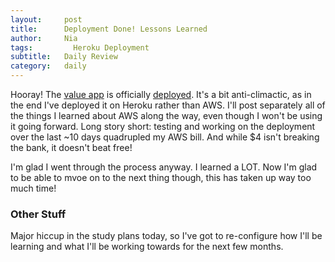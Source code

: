 ```yaml
---
layout:     post
title:      Deployment Done! Lessons Learned
author:     Nia
tags: 		  Heroku Deployment
subtitle:  	Daily Review
category:   daily
---
```


Hooray! The [value app](https://niamurrell.github.io/search/index.html#ValueApp) is officially [deployed](https://valuemax.herokuapp.com/). It's a bit anti-climactic, as in the end I've deployed it on Heroku rather than AWS. I'll post separately all of the things I learned about AWS along the way, even though I won't be using it going forward. Long story short: testing and working on the deployment over the last ~10 days quadrupled my AWS bill. And while $4 isn't breaking the bank, it doesn't beat free!

I'm glad I went through the process anyway. I learned a LOT. Now I'm glad to be able to mvoe on to the next thing though, this has taken up way too much time!

### Other Stuff

Major hiccup in the study plans today, so I've got to re-configure how I'll be learning and what I'll be working towards for the next few months.